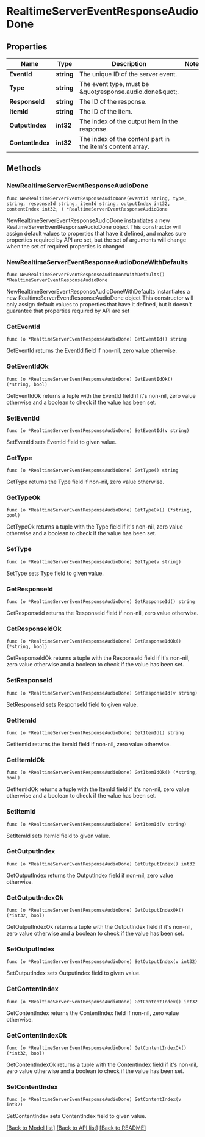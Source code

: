 # RealtimeServerEventResponseAudioDone

## Properties

Name | Type | Description | Notes
------------ | ------------- | ------------- | -------------
**EventId** | **string** | The unique ID of the server event. | 
**Type** | **string** | The event type, must be \&quot;response.audio.done\&quot;. | 
**ResponseId** | **string** | The ID of the response. | 
**ItemId** | **string** | The ID of the item. | 
**OutputIndex** | **int32** | The index of the output item in the response. | 
**ContentIndex** | **int32** | The index of the content part in the item&#39;s content array. | 

## Methods

### NewRealtimeServerEventResponseAudioDone

`func NewRealtimeServerEventResponseAudioDone(eventId string, type_ string, responseId string, itemId string, outputIndex int32, contentIndex int32, ) *RealtimeServerEventResponseAudioDone`

NewRealtimeServerEventResponseAudioDone instantiates a new RealtimeServerEventResponseAudioDone object
This constructor will assign default values to properties that have it defined,
and makes sure properties required by API are set, but the set of arguments
will change when the set of required properties is changed

### NewRealtimeServerEventResponseAudioDoneWithDefaults

`func NewRealtimeServerEventResponseAudioDoneWithDefaults() *RealtimeServerEventResponseAudioDone`

NewRealtimeServerEventResponseAudioDoneWithDefaults instantiates a new RealtimeServerEventResponseAudioDone object
This constructor will only assign default values to properties that have it defined,
but it doesn't guarantee that properties required by API are set

### GetEventId

`func (o *RealtimeServerEventResponseAudioDone) GetEventId() string`

GetEventId returns the EventId field if non-nil, zero value otherwise.

### GetEventIdOk

`func (o *RealtimeServerEventResponseAudioDone) GetEventIdOk() (*string, bool)`

GetEventIdOk returns a tuple with the EventId field if it's non-nil, zero value otherwise
and a boolean to check if the value has been set.

### SetEventId

`func (o *RealtimeServerEventResponseAudioDone) SetEventId(v string)`

SetEventId sets EventId field to given value.


### GetType

`func (o *RealtimeServerEventResponseAudioDone) GetType() string`

GetType returns the Type field if non-nil, zero value otherwise.

### GetTypeOk

`func (o *RealtimeServerEventResponseAudioDone) GetTypeOk() (*string, bool)`

GetTypeOk returns a tuple with the Type field if it's non-nil, zero value otherwise
and a boolean to check if the value has been set.

### SetType

`func (o *RealtimeServerEventResponseAudioDone) SetType(v string)`

SetType sets Type field to given value.


### GetResponseId

`func (o *RealtimeServerEventResponseAudioDone) GetResponseId() string`

GetResponseId returns the ResponseId field if non-nil, zero value otherwise.

### GetResponseIdOk

`func (o *RealtimeServerEventResponseAudioDone) GetResponseIdOk() (*string, bool)`

GetResponseIdOk returns a tuple with the ResponseId field if it's non-nil, zero value otherwise
and a boolean to check if the value has been set.

### SetResponseId

`func (o *RealtimeServerEventResponseAudioDone) SetResponseId(v string)`

SetResponseId sets ResponseId field to given value.


### GetItemId

`func (o *RealtimeServerEventResponseAudioDone) GetItemId() string`

GetItemId returns the ItemId field if non-nil, zero value otherwise.

### GetItemIdOk

`func (o *RealtimeServerEventResponseAudioDone) GetItemIdOk() (*string, bool)`

GetItemIdOk returns a tuple with the ItemId field if it's non-nil, zero value otherwise
and a boolean to check if the value has been set.

### SetItemId

`func (o *RealtimeServerEventResponseAudioDone) SetItemId(v string)`

SetItemId sets ItemId field to given value.


### GetOutputIndex

`func (o *RealtimeServerEventResponseAudioDone) GetOutputIndex() int32`

GetOutputIndex returns the OutputIndex field if non-nil, zero value otherwise.

### GetOutputIndexOk

`func (o *RealtimeServerEventResponseAudioDone) GetOutputIndexOk() (*int32, bool)`

GetOutputIndexOk returns a tuple with the OutputIndex field if it's non-nil, zero value otherwise
and a boolean to check if the value has been set.

### SetOutputIndex

`func (o *RealtimeServerEventResponseAudioDone) SetOutputIndex(v int32)`

SetOutputIndex sets OutputIndex field to given value.


### GetContentIndex

`func (o *RealtimeServerEventResponseAudioDone) GetContentIndex() int32`

GetContentIndex returns the ContentIndex field if non-nil, zero value otherwise.

### GetContentIndexOk

`func (o *RealtimeServerEventResponseAudioDone) GetContentIndexOk() (*int32, bool)`

GetContentIndexOk returns a tuple with the ContentIndex field if it's non-nil, zero value otherwise
and a boolean to check if the value has been set.

### SetContentIndex

`func (o *RealtimeServerEventResponseAudioDone) SetContentIndex(v int32)`

SetContentIndex sets ContentIndex field to given value.



[[Back to Model list]](../README.md#documentation-for-models) [[Back to API list]](../README.md#documentation-for-api-endpoints) [[Back to README]](../README.md)


